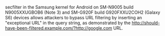 secfilter in the Samsung kernel for Android on SM-N9005 build N9005XXUGBOB6 (Note 3) and SM-G920F build G920FXXU2COH2 (Galaxy S6) devices allows attackers to bypass URL filtering by inserting an "exceptional URL" in the query string, as demonstrated by the http://should-have-been-filtered.example.com/?http://google.com URL.